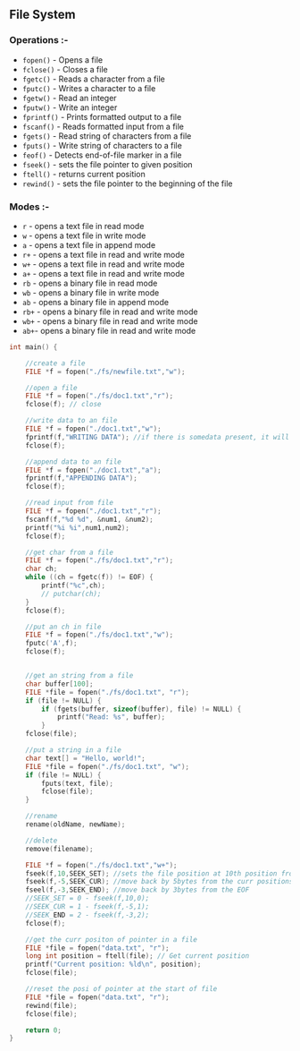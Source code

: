 ## File System
### Operations :-
- ```fopen()``` - Opens a file
- ```fclose()``` - Closes a file
- ```fgetc()``` - Reads a character from a file
- ```fputc()``` - Writes a character to a file
- ```fgetw()``` - Read an integer
- ```fputw()``` - Write an integer
- ```fprintf()``` - Prints formatted output to a file
- ```fscanf()``` - Reads formatted input from a file
- ```fgets()``` - Read string of characters from a file
- ```fputs()``` - Write string of characters to a file
- ```feof()``` - Detects end-of-file marker in a file
- ```fseek()``` - sets the file pointer to given position
- ```ftell()``` - returns current position
- ```rewind()``` - sets the file pointer to the beginning of the file

### Modes :-
- ```r``` - opens a text file in read mode
- ```w``` - opens a text file in write mode
- ```a``` - opens a text file in append mode
- ```r+``` - opens a text file in read and write mode
- ```w+``` - opens a text file in read and write mode
- ```a+``` - opens a text file in read and write mode
- ```rb``` - opens a binary file in read mode
- ```wb``` - opens a binary file in write mode
- ```ab``` - opens a binary file in append mode
- ```rb+``` - opens a binary file in read and write mode
- ```wb+```  - opens a binary file in read and write mode
- ```ab+```- opens a binary file in read and write mode

```c
int main() {

    //create a file
    FILE *f = fopen("./fs/newfile.txt","w");

    //open a file
    FILE *f = fopen("./fs/doc1.txt","r");
    fclose(f); // close 

    //write data to an file
    FILE *f = fopen("./doc1.txt","w");
    fprintf(f,"WRITING DATA"); //if there is somedata present, it will just overwrite it
    fclose(f);

    //append data to an file
    FILE *f = fopen("./doc1.txt","a");
    fprintf(f,"APPENDING DATA");
    fclose(f);

    //read input from file
    FILE *f = fopen("./doc1.txt","r");
    fscanf(f,"%d %d", &num1, &num2);
    printf("%i %i",num1,num2);
    fclose(f);

    //get char from a file
    FILE *f = fopen("./fs/doc1.txt","r");
    char ch;
    while ((ch = fgetc(f)) != EOF) {
        printf("%c",ch);
        // putchar(ch);
    }
    fclose(f);

    //put an ch in file
    FILE *f = fopen("./fs/doc1.txt","w");
    fputc('A',f);
    fclose(f);


    //get an string from a file
    char buffer[100];
    FILE *file = fopen("./fs/doc1.txt", "r");
    if (file != NULL) {
        if (fgets(buffer, sizeof(buffer), file) != NULL) {
            printf("Read: %s", buffer);
        }
    fclose(file);

    //put a string in a file
    char text[] = "Hello, world!";
    FILE *file = fopen("./fs/doc1.txt", "w");
    if (file != NULL) {
        fputs(text, file);
        fclose(file);
    }

    //rename
    rename(oldName, newName);

    //delete
    remove(filename);

    FILE *f = fopen("./fs/doc1.txt","w+");
    fseek(f,10,SEEK_SET); //sets the file position at 10th position from the beginning of the file.
    fseek(f,-5,SEEK_CUR); //move back by 5bytes from the curr positions
    fseel(f,-3,SEEK_END); //move back by 3bytes from the EOF
    //SEEK_SET = 0 - fseek(f,10,0);
    //SEEK_CUR = 1 - fseek(f,-5,1);
    //SEEK_END = 2 - fseek(f,-3,2);
    fclose(f);

    //get the curr positon of pointer in a file
    FILE *file = fopen("data.txt", "r");
    long int position = ftell(file); // Get current position
    printf("Current position: %ld\n", position);
    fclose(file);

    //reset the posi of pointer at the start of file
    FILE *file = fopen("data.txt", "r");
    rewind(file);
    fclose(file);

    return 0;
}
```